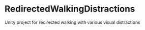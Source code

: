 # RedirectedWalkingDistractions
Unity project for redirected walking with various visual distractions 
